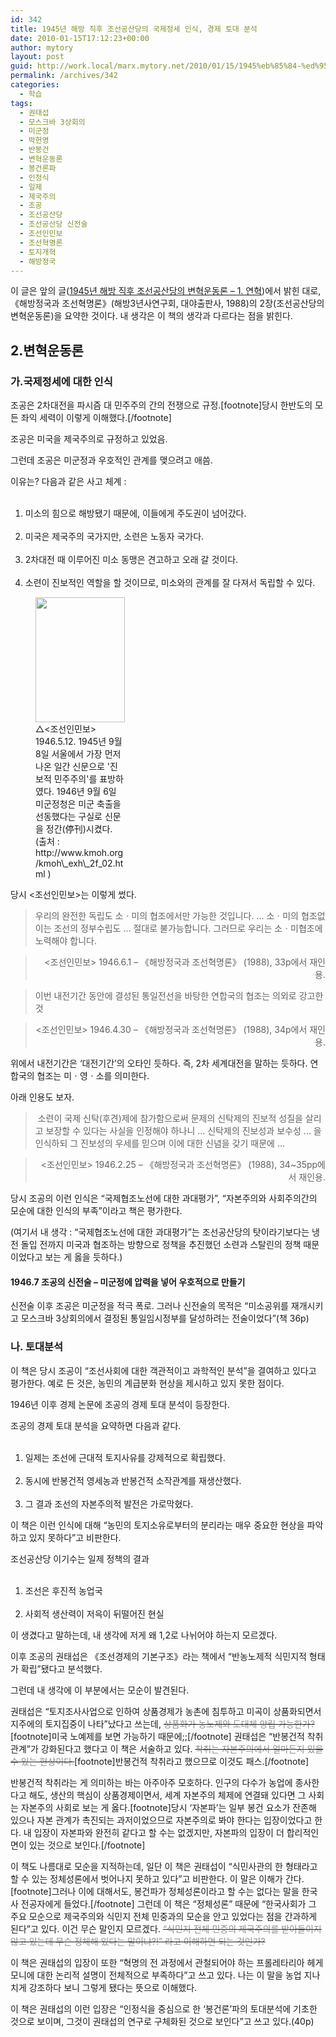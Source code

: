 ```yaml
---
id: 342
title: 1945년 해방 직후 조선공산당의 국제정세 인식, 경제 토대 분석
date: 2010-01-15T17:12:23+00:00
author: mytory
layout: post
guid: http://work.local/marx.mytory.net/2010/01/15/1945%eb%85%84-%ed%95%b4%eb%b0%a9-%ec%a7%81%ed%9b%84-%ec%a1%b0%ec%84%a0%ea%b3%b5%ec%82%b0%eb%8b%b9%ec%9d%98-%ea%b5%ad%ec%a0%9c%ec%a0%95%ec%84%b8-%ec%9d%b8%ec%8b%9d-%ea%b2%bd%ec%a0%9c-%ed%86%a0%eb%8c%80/
permalink: /archives/342
categories:
  - 학습
tags:
  - 권태섭
  - 모스크바 3상회의
  - 미군정
  - 박헌영
  - 반봉건
  - 변혁운동론
  - 봉건론파
  - 인정식
  - 일제
  - 제국주의
  - 조공
  - 조선공산당
  - 조선공산당 신전술
  - 조선인민보
  - 조선혁명론
  - 토지개혁
  - 해방정국
---
```

이 글은 앞의 글(<A title="[http://spar2003.tistory.com/149]로 이동합니다." href="http://spar2003.tistory.com/149" target=_blank>1945년 해방 직후 조선공산당의 변혁운동론 &#8211; 1. 연혁</A>)에서 밝힌 대로, 《해방정국과 조선혁명론》(해방3년사연구회, 대야출판사, 1988)의 2장(조선공산당의 변혁운동론)을 요약한 것이다. 내 생각은 이 책의 생각과 다르다는 점을 밝힌다.


  


## 2.변혁운동론


  


### 가.국제정세에 대한 인식


  


조공은 2차대전을 파시즘 대 민주주의 간의 전쟁으로 규정.[footnote]당시 한반도의 모든 좌익 세력이 이렇게 이해했다.[/footnote]


  


조공은 미국을 제국주의로 규정하고 있었음.


  


그런데 조공은 미군정과 우호적인 관계를 맺으려고 애씀.


  


이유는? 다음과 같은 사고 체계 :


  


<OL style="LIST-STYLE-TYPE: decimal">
  <br /> 
  
  <LI>
    미소의 힘으로 해방됐기 때문에, 이들에게 주도권이 넘어갔다.
  </LI>
  <br /> 
  
  <LI>
    미국은 제국주의 국가지만, 소련은 노동자 국가다.
  </LI>
  <br /> 
  
  <LI>
    2차대전 때 이루어진 미소 동맹은 견고하고 오래 갈 것이다.
  </LI>
  <br /> 
  
  <LI>
    소련이 진보적인 역할을 할 것이므로, 미소와의 관계를 잘 다져서 독립할 수 있다.
  </LI>
</OL>


  


<figure style="width: 143px" class="wp-caption aligncenter"><img src="http://work.local/marx.mytory.net/wp-content/uploads/1/cfile8.uf.124550104B50A1CF028238.jpg" width="143" height="200" alt="" filename="cfile8.uf.124550104B50A1CF028238.jpg" filemime="" /><figcaption class="wp-caption-text">△<조선인민보> 1946.5.12. 1945년 9월 8일 서울에서 가장 먼저 나온 일간 신문으로 '진보적 민주주의'를 표방하였다. 1946년 9월 6일 미군정청은 미군 축출을 선동했다는 구실로 신문을 정간(停刊)시켰다. (출처 : http://www.kmoh.org/kmoh\_exh\_2f_02.html )</figcaption></figure>
  



  


당시 <조선인민보>는 이렇게 썼다.


  


> 
  
> 
> 
> 우리의 완전한 독립도 소ㆍ미의 협조에서만 가능한 것입니다. … 소ㆍ미의 협조없이는 조선의 정부수립도 … 절대로 불가능합니다. 그러므로 우리는 소ㆍ미협조에 노력해야 합니다.
> 
> 
  
> 
> 
> <P style="TEXT-ALIGN: right">
>   <조선인민보> 1946.6.1 &#8211; 《해방정국과 조선혁명론》 (1988), 33p에서 재인용.
> </P>


  


> 
  
> 
> 
> 이번 내전기간 동안에 결성된 통일전선을 바탕한 연합국의 협조는 의외로 강고한 것
> 
> 
  
> 
> 
> <P style="TEXT-ALIGN: right">
>   <조선인민보> 1946.4.30 &#8211; 《해방정국과 조선혁명론》 (1988), 34p에서 재인용.
> </P>


  


위에서 내전기간은 &#8216;대전기간&#8217;의 오타인 듯하다. 즉, 2차 세계대전을 말하는 듯하다. 연합국의 협조는 미ㆍ영ㆍ소를 의미한다.


  


아래 인용도 보자.


  


> 
  
> 
> 
> &nbsp;소련이 국제 신탁(후견)제에 참가함으로써 문제의 신탁제의 진보적 성질을 살리고 보장할 수 있다는 사실을 인정해야 하나니 … 신탁제의 진보성과 보수성 … 을 인식하되 그 진보성의 우세를 믿으며 이에 대한 신념을 갖기 때문에 …
> 
> 
  
> 
> 
> <P style="TEXT-ALIGN: right">
>   <조선인민보> 1946.2.25 &#8211;&nbsp;《해방정국과 조선혁명론》 (1988), 34~35pp에서 재인용.
> </P>


  


당시 조공의 이런 인식은 &#8220;국제협조노선에 대한 과대평가&#8221;, &#8220;자본주의와 사회주의간의 모순에 대한 인식의 부족&#8221;이라고 책은 평가한다.


  


(여기서 내 생각 : &#8220;국제협조노선에 대한 과대평가&#8221;는 조선공산당의 탓이라기보다는 냉전 돌입 전까지 미국과 협조하는 방향으로 정책을 추진했던 소련과 스탈린의 정책 때문이었다고 보는 게 옳을 듯하다.)


  


#### 1946.7 조공의 신전술 &#8211; 미군정에 압력을 넣어 우호적으로 만들기


  


신전술 이후 조공은 미군정을 적극 폭로. 그러나 신전술의 목적은 &#8220;미소공위를 재개시키고 모스크바 3상회의에서 결정된 통일임시정부를 달성하려는 전술이었다&#8221;(책 36p)


  


### 나. 토대분석


  


이 책은 당시 조공이 &#8220;조선사회에 대한 객관적이고 과학적인 분석&#8221;을 결여하고 있다고 평가한다. 예로 든 것은, 농민의 계급분화 현상을 제시하고 있지 못한 점이다.


  


1946년 이후 경제 논문에 조공의 경제 토대 분석이 등장한다.


  


조공의 경제 토대 분석을 요약하면 다음과 같다.


  


<OL style="LIST-STYLE-TYPE: decimal">
  <br /> 
  
  <LI>
    일제는 조선에 근대적 토지사유를 강제적으로 확립했다.
  </LI>
  <br /> 
  
  <LI>
    동시에 반봉건적 영세농과 반봉건적 소작관계를 재생산했다.
  </LI>
  <br /> 
  
  <LI>
    그 결과 조선의 자본주의적 발전은 가로막혔다.
  </LI>
</OL>


  


이 책은 이런 인식에 대해 &#8220;농민의 토지소유로부터의 분리라는 매우 중요한 현상을 파악하고 있지 못하다&#8221;고 비판한다.


  


조선공산당 이기수는 일제 정책의 결과


  


<OL style="LIST-STYLE-TYPE: decimal">
  <br /> 
  
  <LI>
    조선은 후진적 농업국
  </LI>
  <br /> 
  
  <LI>
    사회적 생산력이 저윽이 뒤떨어진 현실
  </LI>
</OL>


  


이 생겼다고 말하는데, 내 생각에 저게 왜 1,2로 나뉘어야 하는지 모르겠다.


  


이후 조공의 권태섭은 《조선경제의 기본구조》라는 책에서 &#8220;반농노제적 식민지적 형태가 확립&#8221;됐다고 분석했다.


  


그런데 내 생각에 이 부분에서는 모순이 발견된다.


  


권태섭은 &#8220;토지조사사업으로 인하여 상품경제가 농촌에 침투하고 미곡이 상품화되면서 지주에의 토지집중이 나타&#8221;났다고 쓰는데, <S><FONT class=Apple-style-span color=#8e8e8e>상품화가 농노제와 도대체 양립 가능한가?</FONT></S>[footnote]미국 노예제를 보면 가능하기 때문에;;[/footnote] 권태섭은 &#8220;반봉건적 착취관계&#8221;가 강화된다고 했다고 이 책은 서술하고 있다. <S><FONT class=Apple-style-span color=#8e8e8e>착취는 자본주의에서 얼마든지 있을 수 있는 현상이다.</FONT></S>[footnote]반봉건적 착취라고 했으므로 이것도 패스.[/footnote]


  


반봉건적 착취라는 게 의미하는 바는 아주아주 모호하다. 인구의 다수가 농업에 종사한다고 해도, 생산의 핵심이 상품경제이면서, 세계 자본주의 체제에 연결돼 있다면 그 사회는 자본주의 사회로 보는 게 옳다.[footnote]당시 &#8216;자본파&#8217;는 일부 봉건 요소가 잔존해 있으나 자본 관계가 촉진되는 과저이었으므로 자본주의로 봐야 한다는 입장이었다고 한다. 내 입장이 자본파와 완전히 같다고 할 수는 없겠지만, 자본파의 입장이 더 합리적인 면이 있는 것으로 보인다.[/footnote]


  


이 책도 나름대로 모순을 지적하는데, 일단 이 책은 권태섭이 &#8220;식민사관의 한 형태라고 할 수 있는 정체성론에서 벗어나지 못하고 있다&#8221;고 비판한다. 이 말은 이해가 간다.[footnote]그러나 이에 대해서도, 봉건파가 정체성론이라고 할 수는 없다는 말을 한국사 전공자에게 들었다.[/footnote] 그런데 이 책은 &#8220;정체성론&#8221; 때문에 &#8220;한국사회가 그 주요 모순으로 제국주의와 식민지 전체 민중과의 모순을 안고 있었다는 점을 간과하게 된다&#8221;고 있다. 이건 무슨 말인지 모르겠다. <S><FONT class=Apple-style-span color=#8e8e8e>&#8220;식민지 전체 민중의 제국주의를 받아들이지 않고 있는데 무슨 정체해 있다는 말이냐?!&#8221; 라고 이해하면 되는 것인가?</FONT></S>


  


이 책은 권태섭의 입장이 또한 &#8220;혁명의 전 과정에서 관철되어야 하는 프롤레타리아 헤게모니에 대한 논리적 설명이 전체적으로 부족하다&#8221;고 쓰고 있다. 나는 이 말을 농업 지나치게 강조하다 보니 그렇게 됐다는 뜻으로 이해했다.


  


이 책은 권태섭의 이런 입장은 &#8220;인정식을 중심으로 한 &#8216;봉건론&#8217;파의 토대분석에 기초한 것으로 보이며, 그것이 권태섭의 연구로 구체화된 것으로 보인다&#8221;고 쓰고 있다.(40p)